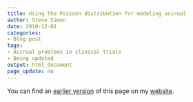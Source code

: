 ```yaml
---
title: Using the Poisson distribution for modeling accrual
author: Steve Simon
date: 2010-12-01
categories:
- Blog post
tags:
- Accrual problems in clinical trials
- Being updated
output: html_document
page_update: no
---
```


You can find an [earlier version][sim1] of this page on my [website][sim2].

[sim1]: http://www.pmean.com/10/PoissonAccrual.html
[sim2]: http://www.pmean.com
